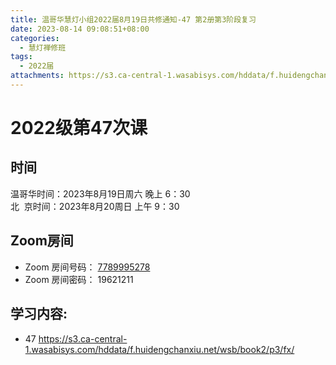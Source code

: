 ```yaml
---
title: 温哥华慧灯小组2022届8月19日共修通知-47 第2册第3阶段复习
date: 2023-08-14 09:08:51+08:00
categories:
  - 慧灯禅修班
tags:
  - 2022届
attachments: https://s3.ca-central-1.wasabisys.com/hddata/f.huidengchanxiu.net/wsb/book2/p3/fx/
---
```

# 2022级第47次课

## 时间

温哥华时间：2023年8月19日周六 晚上 6：30\
北  京时间：2023年8月20周日 上午 9：30

## Zoom房间

* Zoom 房间号码： [7789995278](https://us02web.zoom.us/j/7789995278?pwd=VjZmbWJFY2k2K0E5RVB2cTNIQmhqUT09)
* Zoom 房间密码： 19621211

## 学习内容:

* 47 <https://s3.ca-central-1.wasabisys.com/hddata/f.huidengchanxiu.net/wsb/book2/p3/fx/>[](https://huidengchanxiu.net/docs/book2/12)[](https://huidengchanxiu.net/docs/book2/13/)